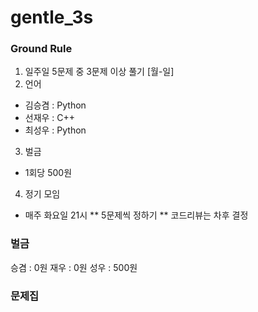 # gentle_3s

### Ground Rule

1. 일주일 5문제 중 3문제 이상 풀기 [월-일]
2. 언어

- 김승겸 : Python
- 선재우 : C++
- 최성우 : Python

3. 벌금

- 1회당 500원

4. 정기 모임

- 매주 화요일 21시
  ** 5문제씩 정하기
  ** 코드리뷰는 차후 결정

### 벌금

승겸 : 0원
재우 : 0원
성우 : 500원

### 문제집
